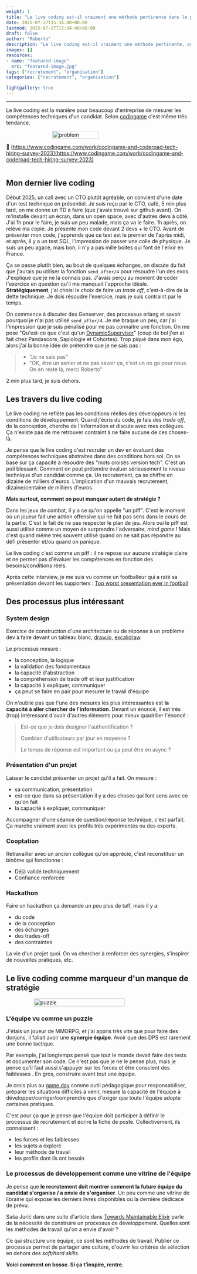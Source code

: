 ```yaml
---
weight: 1
title: "Le live coding est-il vraiment une méthode pertinente dans le processus de recrutement ?"
date: 2025-07-27T15:34:40+08:00
lastmod: 2025-07-27T15:34:40+08:00
draft: false
author: "Roberto"
description: "Le live coding est-il vraiment une méthode pertinente, ou est-il le symptôme d'un recrutement dénué de stratégie ?"
images: []
resources:
- name: "featured-image"
  src: "featured-image.jpg"
tags: ["recrutement", "organisation"]
categories: ["recrutement", "organisation"]

lightgallery: true
---
```


---

Le live coding est la manière pour beaucoup d'entreprise de mesurer les compétences techniques d'un candidat. Selon [codingame](https://www.codingame.com) c'est même très tendance.

<div style="display: flex; justify-content: center;">
  <img src="problem.png"
   alt="problem"
   style="width: 50%;"
  >
</div>

<div style="display: flex; justify-content: center;">

🔗 [https://www.codingame.com/work/codingame-and-coderpad-tech-hiring-survey-2023](https://www.codingame.com/work/codingame-and-coderpad-tech-hiring-survey-2023)

</div>

## Mon dernier live coding

Début 2025, un call avec un CTO plutôt agréable, on convient d'une date d'un test technique en présentiel. Je suis reçu par le CTO, café, 5 min plus tard, on me donne un TD à faire (que j'avais trouvé sur github avant). On m'installe devant un écran, dans un open space, avec d'autres devs à côté. J'ai 1h pour le faire, je suis un peu malade, mais ça va le faire. 1h après, on relève ma copie. Je présente mon code devant 2 devs + le CTO. Avant de présenter mon code, j'apprends que ce test est le premier de l'après midi, et après, il y a un test SQL, l'impression de passer une colle de physique. Je suis un peu agacé, mais bon, il n'y a pas mille boites qui font de l'elixir en France.

Ça se passe plutôt bien, au bout de quelques échanges, on discute du fait que j'aurais pu utiliser la fonction `send_after/4` pour résoudre l'un des exos. J'explique que je ne la connais pas. J'avais perçu au moment de coder l'exercice en question qu'il me manquait l'approche idéale. **Stratégiquement**, j'ai choisi le choix de faire un *trade off*, c'est-à-dire de la dette technique. Je dois résoudre l'exercice, mais je suis contraint par le temps.

On commence à discuter des Genserver, des processus erlang et savoir pourquoi je n'ai pas utilisé `send_after/4`. Je me braque un peu, car j'ai l'impression que je suis pénalisé pour ne pas connaitre une fonction. On me pose "Qu'est-ce que c'est qu'un [DynamicSupervisor](https://hexdocs.pm/elixir/DynamicSupervisor.html)" (coup de bol j'en ai fait chez Pandascore, Sapiologie et Cohortes). Trop piqué dans mon égo, alors j'ai la bonne idée de prétendre que je ne sais pas :

> - "Je ne sais pas"
> - "OK, être un senior et ne pas savoir ça, c'est un no go pour nous. On en reste là, merci Roberto"

2 min plus tard, je suis dehors.

## Les travers du live coding

Le live coding ne reflète pas les conditions réelles des développeurs ni les conditions de développement. Quand j'écris du code, je fais des *trade off*, de la conception, cherche de l'information et discute avec mes collègues. Ça n'existe pas de me retrouver contraint à ne faire aucune de ces choses-là.

Je pense que le live coding c'est recruter un dev en évaluant des compétences techniques abstraites dans des conditions hors sol. On se base sur ça capacité à résoudre des "mots croisés version tech". C'est un poil blessant. Comment on peut prétendre évaluer sérieusement le niveau technique d'un candidat comme ça. Un recrutement, ça se chiffre en dizaine de milliers d'euros. L'implication d'un mauvais recrutement, dizaine/centaine de milliers d'euros.

**Mais surtout, comment on peut manquer autant de stratégie ?**

Dans les jeux de combat, il y a ce qu'on appelle "un piff". C'est le moment où un joueur fait une action offensive qui ne fait pas sens dans le cours de la partie. C'est le fait de ne pas respecter le plan de jeu. Alors oui le piff est aussi utilisé comme un moyen de surprendre l'adversaire, *mind game* ! Mais c'est quand même très souvent utilisé quand on ne sait pas répondre au défi présenter et/ou quand on panique.

Le live coding c'est comme un piff : il ne repose sur aucune stratégie claire et ne permet pas d'évaluer les compétences en fonction des besoins/conditions réels.

Après cette interview, je me suis vu comme un footballeur qui a raté sa présentation devant les supporters : [Top worst presentation ever in football](https://www.youtube.com/shorts/dUk_qb7dYj8?time_continue=69&embeds_referring_euri=https%3A%2F%2Fwww.google.com%2F&source_ve_path=MjM4NTE)

## Des processus plus intéressant

### System design

Exercice de construction d'une architecture ou de réponse à un problème dev à faire devant un tableau blanc, [draw.io](https://app.diagrams.net/), [excalidraw](https://excalidraw.com/).

Le processus mesure :

- la conception, la logique
- la validation des fondamentaux
- la capacité d'abstraction
- la compréhension de trade off et leur justification
- la capacité à expliquer, communiquer
- ça peut se faire en pair pour mesurer le travail d'équipe

On n'oublie pas que l'une des mesures les plus intéressantes est **la capacité à aller chercher de l'information**. Devant un énoncé, il est très (trop) intéressant d'avoir d'autres éléments pour mieux quadriller l'énoncé :

> Est-ce que je dois designer l'authentification ?
>
> Combien d'utilisateurs par jour en moyenne ?
>
> Le temps de réponse est important ou ça peut être en async ?

### Présentation d'un projet

Laisser le candidat présenter un projet qu'il a fait. On mesure :

- sa communication, présentation
- est-ce que dans sa présentation il y a des choses qui font sens avec ce qu'on fait
- la capacité à expliquer, communiquer

Accompagner d'une séance de question/réponse technique, c'est parfait. Ça marche vraiment avec les profils très expérimentés ou des experts.

### Cooptation

Retravailler avec un ancien collègue qu'on apprécie, c'est reconstituer un binôme qui fonctionne :

- Déjà validé techniquement
- Confiance renforcée

### Hackathon

Faire un hackathon ça demande un peu plus de taff, mais il y a:

- du code
- de la conception
- des échanges
- des trades-off
- des contraintes

La vie d'un projet quoi. On va chercher à renforcer des synergies, s'inspirer de nouvelles pratiques, etc.

## Le live coding comme marqueur d'un manque de stratégie

<div style="display: flex; justify-content: center;">
  <img src="puzzle.jpg" alt="puzzle" style="width: 70%;"
  >
</div>

### L'équipe vu comme un puzzle

J'étais un joueur de MMORPG, et j'ai appris très vite que pour faire des donjons, il fallait avoir une **synergie équipe**. Avoir que des DPS est rarement une bonne tactique.

Par exemple, j'ai longtemps pensé que tout le monde devait faire des tests et documenter son code. Ce n'est pas que je ne le pense plus, mais je pense qu'il faut aussi s'appuyer sur les forces et être conscient des faiblesses . En gros, construire avant tout une équipe.

Je crois plus au [game day](https://medium.com/paris-chaos-engineering-community/un-gameday-dans-ma-team-un-besoin-de-transmettre-du-savoir-faire-42682477943e) comme outil pédagogique pour responsabiliser, préparer les situations difficiles à venir, mesure la capacité de l'équipe à développer/corriger/comprendre que d'exiger que toute l'équipe adopte certaines pratiques.

C'est pour ça que je pense que l'équipe doit participer à définir le processus de recrutement et écrire la fiche de poste. Collectivement, ils connaissent :

- les forces et les faiblesses
- les sujets a exploré
- leur méthode de travail
- les profils dont ils ont besoin

### Le processus de développement comme une vitrine de l'équipe

Je pense que **le recrutement doit montrer comment la future équipe du candidat s'organise / a envie de s'organiser**. Un peu comme une vitrine de librairie qui expose les derniers livres disponibles ou la dernière dédicace de prévu.

Saša Jurić dans une suite d'article dans [Towards Maintainable Elixir](https://medium.com/@sasa.juric) parle de la nécessité de construire un processus de développement. Quelles sont les méthodes de travail qu'on a envie d'avoir ?

Ce qui structure une équipe, ce sont les méthodes de travail. Publier ce processus permet de partager une culture, d'ouvrir les critères de sélection en dehors des *soft/hard skills*.

**Voici comment on bosse. Si ça t’inspire, rentre.**
